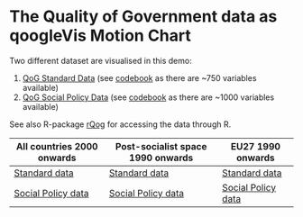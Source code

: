 <h1 class="title">The Quality of Government data as qoogleVis Motion Chart</h1>

Two different dataset are visualised in this demo:

1. [QoG Standard Data](http://www.qog.pol.gu.se/data/datadownloads/qogstandarddata/) (see [codebook](http://www.qogdata.pol.gu.se/codebook/codebook_standard_15may13.pdf) as there are ~750 variables available)
2. [QoG Social Policy Data](http://www.qog.pol.gu.se/data/datadownloads/qogsocialpolicydata/) (see [codebook](http://www.qogdata.pol.gu.se/codebook/codebook_social_4apr12.pdf) as there are ~1000 variables available)

See also R-package [rQog](https://github.com/muuankarski/rQog) for accessing the data through R.

| All countries 2000 onwards | Post-socialist space 1990 onwards | EU27 1990 onwards |
| -------------------------- | --------------------------------- | ----------------- |
| [Standard data](http://muuankarski.github.io/QogGVis/motionStandard.html) | [Standard data](http://muuankarski.github.io/QogGVis/motionStandardPostS.html) | [Standard data](http://muuankarski.github.io/QogGVis/motionStandardEu.html) |
| [Social Policy data](http://muuankarski.github.io/QogGVis/motionSocialPolicy.html) | [Social Policy data](http://muuankarski.github.io/QogGVis/motionSocialPolicyPostS.html) | [Social Policy data](http://muuankarski.github.io/QogGVis/motionSocialPolicyEu.html) |

